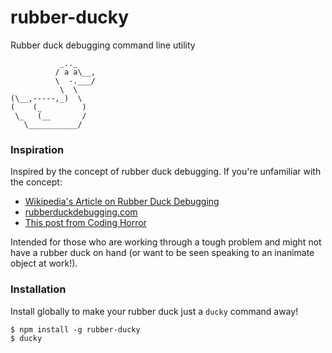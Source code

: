 # rubber-ducky
Rubber duck debugging command line utility
```
           _.._
          / a a\__,
          \  -.___/
           \  \
(\__,-----,_)  \
(    (_         )
 \_   (__       /
   \___________/
```
### Inspiration
Inspired by the concept of rubber duck debugging. If you're unfamiliar with the concept:
 * [Wikipedia's Article on Rubber Duck Debugging](https://en.wikipedia.org/wiki/Rubber_duck_debugging)
 * [rubberduckdebugging.com](http://www.rubberduckdebugging.com/)
 * [This post from Coding Horror](http://blog.codinghorror.com/rubber-duck-problem-solving/)

Intended for those who are working through a tough problem and might not have a rubber duck on hand (or want to be seen speaking to an inanimate object at work!).

### Installation
Install globally to make your rubber duck just a `ducky` command away!
```
$ npm install -g rubber-ducky
$ ducky
```
